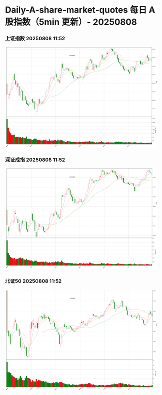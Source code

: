 
# Daily-A-share-market-quotes 每日 A 股指数（5min 更新）- 20250808

### 上证指数 20250808 11:52
![](./fig/2025/8/20250808-sh000001.png)

### 深证成指 20250808 11:52
![](./fig/2025/8/20250808-sz399001.png)

### 北证50 20250808 11:52
![](./fig/2025/8/20250808-bj899050.png)
